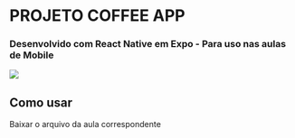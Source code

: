 # PROJETO COFFEE APP

### Desenvolvido com React Native em Expo  - Para uso nas aulas de Mobile
<img src="[https://www.google.com/url?sa=i&url=https%3A%2F%2Ficon-icons.com%2Fpt%2Ficone%2Fexpo-logo%2F145293&psig=AOvVaw2toCooZi8G5hQRXGJdQovR&ust=1715635937783000&source=images&cd=vfe&opi=89978449&ved=0CBIQjRxqFwoTCKjnvIiIiYYDFQAAAAAdAAAAABAE](https://cdn.icon-icons.com/icons2/2389/PNG/512/expo_logo_icon_145293.png)">


## Como usar

Baixar o arquivo da aula correspondente
